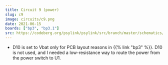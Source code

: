 ```yaml
---
title: Circuit 9 (power)
slug: c9
image: circuits/c9.png
date: 2021-06-15
boards: ["bp3", "bp3.1"]
src: https://codeberg.org/psylink/psylink/src/branch/master/schematics/circuit9.sch
---
```


- D10 is set to Vbat only for PCB layout reasons in {{% link "bp3" %}}. D10 is
  not used, and I needed a low-resistance way to route the power from the power
  switch to U1.
